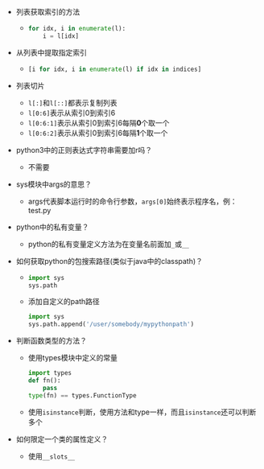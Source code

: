 - 列表获取索引的方法

  - ```python
    for idx, i in enumerate(l):
        i = l[idx]
    ```

- 从列表中提取指定索引

  - ```python
    [i for idx, i in enumerate(l) if idx in indices]
    ```

- 列表切片
  - `l[:]`和`l[::]`都表示复制列表
  - `l[0:6]`表示从索引0到索引6
  - `l[0:6:1]`表示从索引0到索引6每隔**0**个取一个
  - `l[0:6:2]`表示从索引0到索引6每隔**1**个取一个

- python3中的正则表达式字符串需要加r吗？

  - 不需要

- sys模块中args的意思？

  - args代表脚本运行时的命令行参数，`args[0]`始终表示程序名，例：test.py

- python中的私有变量？

  - python的私有变量定义方法为在变量名前面加`_`或`__`

- 如何获取python的包搜索路径(类似于java中的classpath)？

  - ```python
    import sys
    sys.path
    ```

  - 添加自定义的path路径

    ```python
    import sys
    sys.path.append('/user/somebody/mypythonpath')
    ```

- 判断函数类型的方法？

  - 使用types模块中定义的常量
    ```python
    import types
    def fn():
    	pass
    type(fn) == types.FunctionType
    ```

  - 使用`isinstance`判断，使用方法和type一样，而且`isinstance`还可以判断多个

- 如何限定一个类的属性定义？

  - 使用`__slots__`